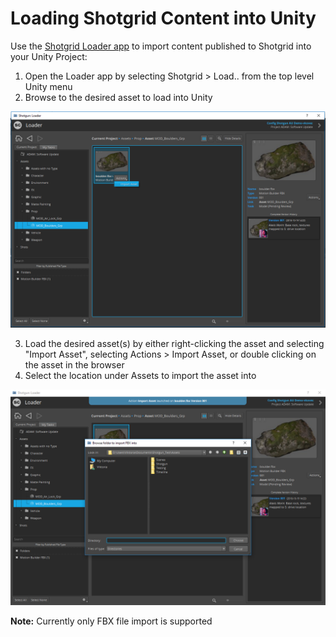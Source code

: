 # Loading Shotgrid Content into Unity

Use the [Shotgrid Loader app](https://support.shotgunsoftware.com/hc/en-us/articles/115000068574-Integrations-User-Guide#The%20Loader) to import content published to Shotgrid into your Unity Project:

1. Open the Loader app by selecting Shotgrid > Load.. from the top level Unity menu
2. Browse to the desired asset to load into Unity

![Shotgrid Loader app](images/load_asset.png)

3. Load the desired asset(s) by either right-clicking the asset and selecting "Import Asset", selecting Actions > Import Asset, or double clicking on the asset in the browser
4. Select the location under Assets to import the asset into

![Shotgrid Loader Browse](images/loader_import_asset.png)

**Note:** Currently only FBX file import is supported